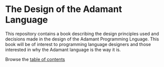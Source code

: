 # The Design of the Adamant Language

This repository contains a book describing the design principles used and decisions made in the design of the Adamant Programming Lnguage. This book will be of interest to programming language designers and those interested in why the Adamant language is the way it is.

Browse the [table of contents](book.md)
